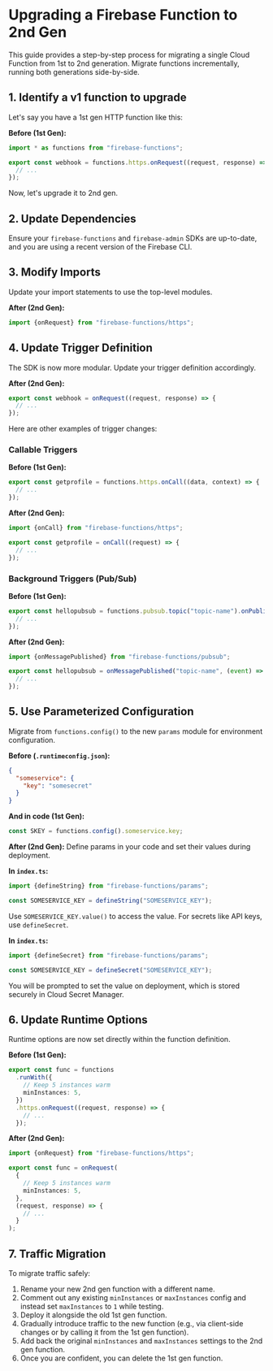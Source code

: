 # Upgrading a Firebase Function to 2nd Gen

This guide provides a step-by-step process for migrating a single Cloud Function from 1st to 2nd generation. Migrate functions incrementally, running both generations side-by-side.

## 1. Identify a v1 function to upgrade

Let's say you have a 1st gen HTTP function like this:

**Before (1st Gen):**
```typescript
import * as functions from "firebase-functions";

export const webhook = functions.https.onRequest((request, response) => {
  // ...
});
```

Now, let's upgrade it to 2nd gen.

## 2. Update Dependencies

Ensure your `firebase-functions` and `firebase-admin` SDKs are up-to-date, and you are using a recent version of the Firebase CLI.

## 3. Modify Imports

Update your import statements to use the top-level modules.

**After (2nd Gen):**
```typescript
import {onRequest} from "firebase-functions/https";
```

## 4. Update Trigger Definition

The SDK is now more modular. Update your trigger definition accordingly.

**After (2nd Gen):**
```typescript
export const webhook = onRequest((request, response) => {
  // ...
});
```

Here are other examples of trigger changes:

### Callable Triggers

**Before (1st Gen):**
```typescript
export const getprofile = functions.https.onCall((data, context) => {
  // ...
});
```

**After (2nd Gen):**
```typescript
import {onCall} from "firebase-functions/https";

export const getprofile = onCall((request) => {
  // ...
});
```

### Background Triggers (Pub/Sub)

**Before (1st Gen):**
```typescript
export const hellopubsub = functions.pubsub.topic("topic-name").onPublish((message) => {
  // ...
});
```

**After (2nd Gen):**
```typescript
import {onMessagePublished} from "firebase-functions/pubsub";

export const hellopubsub = onMessagePublished("topic-name", (event) => {
  // ...
});
```

## 5. Use Parameterized Configuration

Migrate from `functions.config()` to the new `params` module for environment configuration.

**Before (`.runtimeconfig.json`):**
```json
{
  "someservice": {
    "key": "somesecret"
  }
}
```
**And in code (1st Gen):**
```typescript
const SKEY = functions.config().someservice.key;
```

**After (2nd Gen):**
Define params in your code and set their values during deployment.

**In `index.ts`:**
```typescript
import {defineString} from "firebase-functions/params";

const SOMESERVICE_KEY = defineString("SOMESERVICE_KEY");
```
Use `SOMESERVICE_KEY.value()` to access the value. For secrets like API keys, use `defineSecret`.

**In `index.ts`:**
```typescript
import {defineSecret} from "firebase-functions/params";

const SOMESERVICE_KEY = defineSecret("SOMESERVICE_KEY");
```
You will be prompted to set the value on deployment, which is stored securely in Cloud Secret Manager.

## 6. Update Runtime Options

Runtime options are now set directly within the function definition.

**Before (1st Gen):**
```typescript
export const func = functions
  .runWith({
    // Keep 5 instances warm
    minInstances: 5,
  })
  .https.onRequest((request, response) => {
    // ...
  });
```

**After (2nd Gen):**
```typescript
import {onRequest} from "firebase-functions/https";

export const func = onRequest(
  {
    // Keep 5 instances warm
    minInstances: 5,
  },
  (request, response) => {
    // ...
  }
);
```

## 7. Traffic Migration

To migrate traffic safely:
1.  Rename your new 2nd gen function with a different name.
2.  Comment out any existing `minInstances` or `maxInstances` config and instead set `maxInstances` to `1` while testing.
3.  Deploy it alongside the old 1st gen function.
4.  Gradually introduce traffic to the new function (e.g., via client-side changes or by calling it from the 1st gen function).
5.  Add back the original `minInstances` and `maxInstances` settings to the 2nd gen function.
6.  Once you are confident, you can delete the 1st gen function.